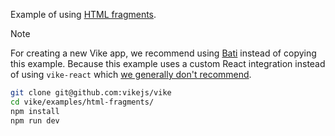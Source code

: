 Example of using [HTML fragments](https://vike.dev/escapeInject#html-fragments).

> [!NOTE]
> For creating a new Vike app, we recommend using [Bati](https://batijs.dev) instead of copying this example. Because this example uses a custom React integration instead of using `vike-react` which [we generally don't recommend](https://vike.dev/new#without-vike-react-vue-solid).

```bash
git clone git@github.com:vikejs/vike
cd vike/examples/html-fragments/
npm install
npm run dev
```
